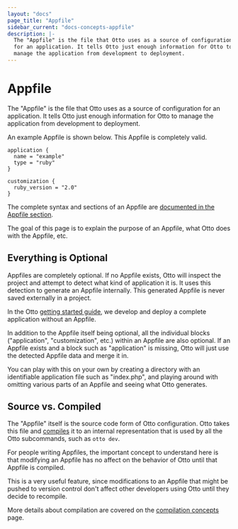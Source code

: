 ```yaml
---
layout: "docs"
page_title: "Appfile"
sidebar_current: "docs-concepts-appfile"
description: |-
  The "Appfile" is the file that Otto uses as a source of configuration
  for an application. It tells Otto just enough information for Otto to
  manage the application from development to deployment.
---
```


# Appfile

The "Appfile" is the file that Otto uses as a source of configuration
for an application. It tells Otto just enough information for Otto to
manage the application from development to deployment.

An example Appfile is shown below. This Appfile is completely valid.

```
application {
  name = "example"
  type = "ruby"
}

customization {
  ruby_version = "2.0"
}
```

The complete syntax and sections of an Appfile are
[documented in the Appfile section](/docs/appfile).

The goal of this page is to explain the purpose of an Appfile,
what Otto does with the Appfile, etc.

## Everything is Optional

Appfiles are completely optional. If no Appfile exists, Otto will
inspect the project and attempt to detect what kind of application it is.
It uses this detection to generate an Appfile internally. This generated
Appfile is never saved externally in a project.

In the Otto [getting started guide](/intro/getting-started), we develop
and deploy a complete application without an Appfile.

In addition to the Appfile itself being optional, all the individual
blocks ("application", "customization", etc.) within an Appfile are also
optional. If an Appfile exists and a block such as "application" is missing,
Otto will just use the detected Appfile data and merge it in.

You can play with this on your own by creating a directory with an
identifiable application file such as "index.php", and playing around with
omitting various parts of an Appfile and seeing what Otto generates.

## Source vs. Compiled

The "Appfile" itself is the source code form of Otto configuration.
Otto takes this file and [compiles](/docs/concepts/compile.html) it to
an internal representation that is used by all the Otto subcommands,
such as `otto dev`.

For people writing Appfiles, the important concept to understand here is
that modifying an Appfile has no affect on the behavior of Otto until
that Appfile is compiled.

This is a very useful feature, since modifications to an Appfile that
might be pushed to version control don't affect other developers using
Otto until they decide to recompile.

More details about compilation are covered on the
[compilation concepts](/docs/concepts/compile.html) page.
